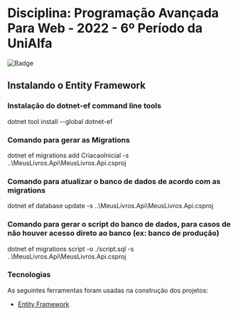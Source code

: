 # Disciplina: Programação Avançada Para Web - 2022 - 6º Período da UniAlfa

![Badge](https://img.shields.io/badge/Marcos%20Dias%20Vendramini-ASP.NET%20C%23-red)

## Instalando o Entity Framework

### Instalação do dotnet-ef command line tools
dotnet tool install --global dotnet-ef

### Comando para gerar as Migrations
dotnet ef migrations add CriacaoInicial -s ..\MeusLivros.Api\MeusLivros.Api.csproj

### Comando para atualizar o banco de dados de acordo com as migrations
dotnet ef database update -s ..\MeusLivros.Api\MeusLivros.Api.csproj

### Comando para gerar o script do banco de dados, para casos de não houver acesso direto ao banco (ex: banco de produção)
dotnet ef migrations script -o ./script.sql -s ..\MeusLivros.Api\MeusLivros.Api.csproj

### Tecnologias

As seguintes ferramentas foram usadas na construção dos projetos:

- [Entity Framework](https://docs.microsoft.com/pt-br/ef/)
